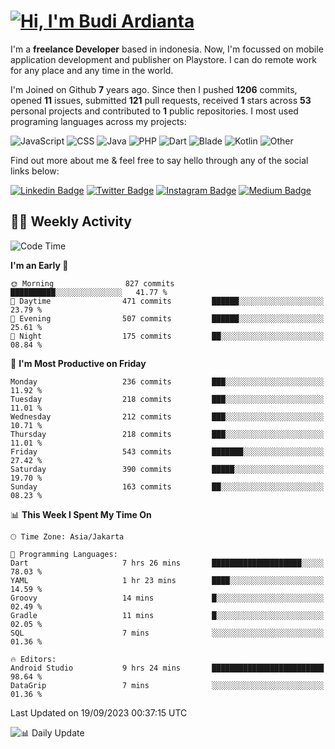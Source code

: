 # [![Hi, I'm Budi Ardianta](https://readme-typing-svg.herokuapp.com?size=24&vCenter=true&lines=%F0%9F%91%8B+Hi%2C+I'm+Budi+Ardianta+;%F0%9F%92%BB+Android+And+Web+Developer+)](https://git.io/typing-svg)

I'm a **freelance Developer** based in indonesia. Now, I'm focussed on mobile application development and publisher on Playstore. I can do remote work for any place and any time in the world.

I'm Joined on Github **7** years ago. Since then I pushed **1206** commits, opened **11** issues, submitted **121** pull requests, received **1** stars across **53** personal projects and contributed to **1** public repositories.
I most used programing languages across my projects:

![JavaScript](https://img.shields.io/badge/-JavaScript-%23f1e05a?style=flat&logo=JavaScript&logoColor=white)
![CSS](https://img.shields.io/badge/-CSS-%23563d7c?style=flat&logo=CSS&logoColor=white)
![Java](https://img.shields.io/badge/-Java-%23b07219?style=flat&logo=Java&logoColor=white)
![PHP](https://img.shields.io/badge/-PHP-%234F5D95?style=flat&logo=PHP&logoColor=white)
![Dart](https://img.shields.io/badge/-Dart-%2300B4AB?style=flat&logo=Dart&logoColor=white)
![Blade](https://img.shields.io/badge/-Blade-%23f7523f?style=flat&logo=Blade&logoColor=white)
![Kotlin](https://img.shields.io/badge/-Kotlin-%23A97BFF?style=flat&logo=Kotlin&logoColor=white)
![Other](https://img.shields.io/badge/-Other-%23ededed?style=flat&logo=Other&logoColor=white)

Find out more about me & feel free to say hello through any of the social links below:

[![Linkedin Badge](https://img.shields.io/badge/-budiardianata-blue?style=flat&logo=Linkedin&logoColor=white&link=https://www.linkedin.com/in/budiardianata/)](https://www.linkedin.com/in/budiardianata/)
[![Twitter Badge](https://img.shields.io/badge/-budiardianata-%231DA1F2.svg?style=flat&logo=twitter&logoColor=white&link=https://www.twitter.com/budiardianata)](https://www.linkedin.com/in/budiardianata/)
[![Instagram Badge](https://img.shields.io/badge/-budiardianata-purple?style=flat&logo=instagram&logoColor=white&link=https://instagram.com/budiardianata/)](https://instagram.com/budiardianata)
[![Medium Badge](https://img.shields.io/badge/-@budiardianata-%2312100E.svg?style=flat&logo=Medium&logoColor=white&link=https://medium.com/@budiardianata/)](https://medium.com/@budiardianata)

## 👨‍💻 Weekly Activity
<!--START_SECTION:waka-->
![Code Time](http://img.shields.io/badge/Code%20Time-2%2C160%20hrs%2032%20mins-blue)

**I'm an Early 🐤** 

```text
🌞 Morning                827 commits         ██████████░░░░░░░░░░░░░░░   41.77 % 
🌆 Daytime                471 commits         ██████░░░░░░░░░░░░░░░░░░░   23.79 % 
🌃 Evening                507 commits         ██████░░░░░░░░░░░░░░░░░░░   25.61 % 
🌙 Night                  175 commits         ██░░░░░░░░░░░░░░░░░░░░░░░   08.84 % 
```
📅 **I'm Most Productive on Friday** 

```text
Monday                   236 commits         ███░░░░░░░░░░░░░░░░░░░░░░   11.92 % 
Tuesday                  218 commits         ███░░░░░░░░░░░░░░░░░░░░░░   11.01 % 
Wednesday                212 commits         ███░░░░░░░░░░░░░░░░░░░░░░   10.71 % 
Thursday                 218 commits         ███░░░░░░░░░░░░░░░░░░░░░░   11.01 % 
Friday                   543 commits         ███████░░░░░░░░░░░░░░░░░░   27.42 % 
Saturday                 390 commits         █████░░░░░░░░░░░░░░░░░░░░   19.70 % 
Sunday                   163 commits         ██░░░░░░░░░░░░░░░░░░░░░░░   08.23 % 
```


📊 **This Week I Spent My Time On** 

```text
🕑︎ Time Zone: Asia/Jakarta

💬 Programming Languages: 
Dart                     7 hrs 26 mins       ████████████████████░░░░░   78.03 % 
YAML                     1 hr 23 mins        ████░░░░░░░░░░░░░░░░░░░░░   14.59 % 
Groovy                   14 mins             █░░░░░░░░░░░░░░░░░░░░░░░░   02.49 % 
Gradle                   11 mins             █░░░░░░░░░░░░░░░░░░░░░░░░   02.05 % 
SQL                      7 mins              ░░░░░░░░░░░░░░░░░░░░░░░░░   01.36 % 

🔥 Editors: 
Android Studio           9 hrs 24 mins       █████████████████████████   98.64 % 
DataGrip                 7 mins              ░░░░░░░░░░░░░░░░░░░░░░░░░   01.36 % 
```


 Last Updated on 19/09/2023 00:37:15 UTC
<!--END_SECTION:waka-->

![📊 Daily Update](https://github.com/budiardianata/budiardianata/actions/workflows/update-activity.yml/badge.svg)
